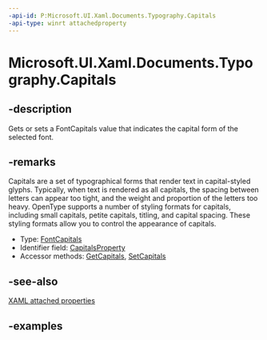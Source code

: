 ```yaml
---
-api-id: P:Microsoft.UI.Xaml.Documents.Typography.Capitals
-api-type: winrt attachedproperty
---
```


# Microsoft.UI.Xaml.Documents.Typography.Capitals

<!--
see GetCapitals, and SetCapitals
-->

## -description

Gets or sets a FontCapitals value that indicates the capital form of the selected font.

## -remarks

Capitals are a set of typographical forms that render text in capital-styled glyphs. Typically, when text is rendered as all capitals, the spacing between letters can appear too tight, and the weight and proportion of the letters too heavy. OpenType supports a number of styling formats for capitals, including small capitals, petite capitals, titling, and capital spacing. These styling formats allow you to control the appearance of capitals.

<ul><li>Type: <a href="/uwp/api/windows.ui.xaml.fontcapitals">FontCapitals</a></li><li>Identifier field: <a href="/uwp/api/windows.ui.xaml.documents.typography.capitalsproperty">CapitalsProperty</a></li><li>Accessor methods: <a href="/uwp/api/windows.ui.xaml.documents.typography.getcapitals">GetCapitals</a>, <a href="/uwp/api/windows.ui.xaml.documents.typography.setcapitals">SetCapitals</a></li></ul>

## -see-also

[XAML attached properties](/windows/uwp/xaml-platform/attached-properties-overview)

## -examples


